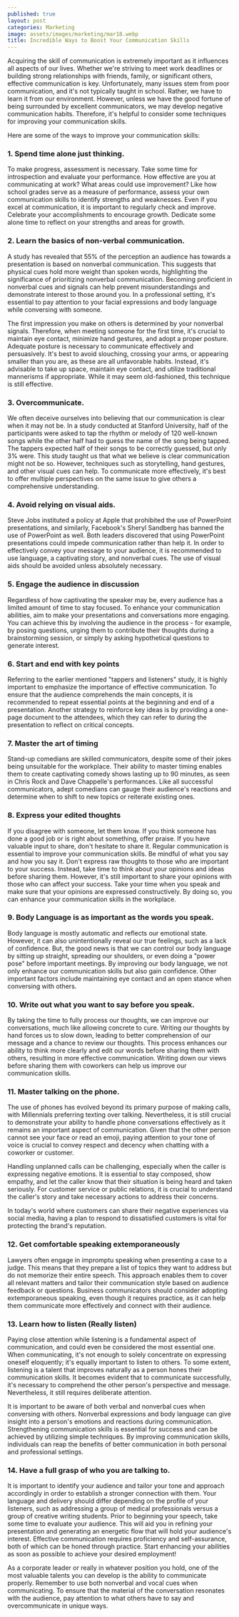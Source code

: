 ```yaml
---
published: true
layout: post
categories: Marketing
image: assets/images/marketing/mar18.webp
title: Incredible Ways to Boost Your Communication Skills
---
```


Acquiring the skill of communication is extremely important as it influences all aspects of our lives. Whether we're striving to meet work deadlines or building strong relationships with friends, family, or significant others, effective communication is key. Unfortunately, many issues stem from poor communication, and it's not typically taught in school. Rather, we have to learn it from our environment. However, unless we have the good fortune of being surrounded by excellent communicators, we may develop negative communication habits. Therefore, it's helpful to consider some techniques for improving your communication skills. 

Here are some of the ways to improve your communication skills:

### 1.	Spend time alone just thinking.
To make progress, assessment is necessary. Take some time for introspection and evaluate your performance. How effective are you at communicating at work? What areas could use improvement? Like how school grades serve as a measure of performance, assess your own communication skills to identify strengths and weaknesses. Even if you excel at communication, it is important to regularly check and improve. Celebrate your accomplishments to encourage growth. Dedicate some alone time to reflect on your strengths and areas for growth.

### 2.	Learn the basics of non-verbal communication.
A study has revealed that 55% of the perception an audience has towards a presentation is based on nonverbal communication. This suggests that physical cues hold more weight than spoken words, highlighting the significance of prioritizing nonverbal communication. Becoming proficient in nonverbal cues and signals can help prevent misunderstandings and demonstrate interest to those around you. In a professional setting, it's essential to pay attention to your facial expressions and body language while conversing with someone. 

The first impression you make on others is determined by your nonverbal signals. Therefore, when meeting someone for the first time, it's crucial to maintain eye contact, minimize hand gestures, and adopt a proper posture. Adequate posture is necessary to communicate effectively and persuasively. It's best to avoid slouching, crossing your arms, or appearing smaller than you are, as these are all unfavorable habits. Instead, it's advisable to take up space, maintain eye contact, and utilize traditional mannerisms if appropriate. While it may seem old-fashioned, this technique is still effective.

### 3.	Overcommunicate.
We often deceive ourselves into believing that our communication is clear when it may not be. In a study conducted at Stanford University, half of the participants were asked to tap the rhythm or melody of 120 well-known songs while the other half had to guess the name of the song being tapped. The tappers expected half of their songs to be correctly guessed, but only 3% were. This study taught us that what we believe is clear communication might not be so. However, techniques such as storytelling, hand gestures, and other visual cues can help. To communicate more effectively, it's best to offer multiple perspectives on the same issue to give others a comprehensive understanding.

### 4.	Avoid relying on visual aids.
Steve Jobs instituted a policy at Apple that prohibited the use of PowerPoint presentations, and similarly, Facebook's Sheryl Sandberg has banned the use of PowerPoint as well. Both leaders discovered that using PowerPoint presentations could impede communication rather than help it. In order to effectively convey your message to your audience, it is recommended to use language, a captivating story, and nonverbal cues. The use of visual aids should be avoided unless absolutely necessary.

### 5.	Engage the audience in discussion
Regardless of how captivating the speaker may be, every audience has a limited amount of time to stay focused. To enhance your communication abilities, aim to make your presentations and conversations more engaging. You can achieve this by involving the audience in the process - for example, by posing questions, urging them to contribute their thoughts during a brainstorming session, or simply by asking hypothetical questions to generate interest.

### 6.	Start and end with key points
Referring to the earlier mentioned "tappers and listeners" study, it is highly important to emphasize the importance of effective communication. To ensure that the audience comprehends the main concepts, it is recommended to repeat essential points at the beginning and end of a presentation. Another strategy to reinforce key ideas is by providing a one-page document to the attendees, which they can refer to during the presentation to reflect on critical concepts.

### 7.	Master the art of timing
Stand-up comedians are skilled communicators, despite some of their jokes being unsuitable for the workplace. Their ability to master timing enables them to create captivating comedy shows lasting up to 90 minutes, as seen in Chris Rock and Dave Chappelle's performances. Like all successful communicators, adept comedians can gauge their audience's reactions and determine when to shift to new topics or reiterate existing ones.

### 8.	Express your edited thoughts
If you disagree with someone, let them know. If you think someone has done a good job or is right about something, offer praise. If you have valuable input to share, don't hesitate to share it. Regular communication is essential to improve your communication skills. Be mindful of what you say and how you say it. Don't express raw thoughts to those who are important to your success. Instead, take time to think about your opinions and ideas before sharing them. However, it's still important to share your opinions with those who can affect your success. Take your time when you speak and make sure that your opinions are expressed constructively. By doing so, you can enhance your communication skills in the workplace.

### 9.	Body Language is as important as the words you speak.
Body language is mostly automatic and reflects our emotional state. However, it can also unintentionally reveal our true feelings, such as a lack of confidence. But, the good news is that we can control our body language by sitting up straight, spreading our shoulders, or even doing a "power pose" before important meetings. By improving our body language, we not only enhance our communication skills but also gain confidence. Other important factors include maintaining eye contact and an open stance when conversing with others.

### 10.	Write out what you want to say before you speak.
By taking the time to fully process our thoughts, we can improve our conversations, much like allowing concrete to cure. Writing our thoughts by hand forces us to slow down, leading to better comprehension of our message and a chance to review our thoughts. This process enhances our ability to think more clearly and edit our words before sharing them with others, resulting in more effective communication. Writing down our views before sharing them with coworkers can help us improve our communication skills.

### 11.	Master talking on the phone.
The use of phones has evolved beyond its primary purpose of making calls, with Millennials preferring texting over talking. Nevertheless, it is still crucial to demonstrate your ability to handle phone conversations effectively as it remains an important aspect of communication. Given that the other person cannot see your face or read an emoji, paying attention to your tone of voice is crucial to convey respect and decency when chatting with a coworker or customer.

Handling unplanned calls can be challenging, especially when the caller is expressing negative emotions. It is essential to stay composed, show empathy, and let the caller know that their situation is being heard and taken seriously. For customer service or public relations, it is crucial to understand the caller's story and take necessary actions to address their concerns.

In today's world where customers can share their negative experiences via social media, having a plan to respond to dissatisfied customers is vital for protecting the brand's reputation.

### 12.	Get comfortable speaking extemporaneously
Lawyers often engage in impromptu speaking when presenting a case to a judge. This means that they prepare a list of topics they want to address but do not memorize their entire speech. This approach enables them to cover all relevant matters and tailor their communication style based on audience feedback or questions. Business communicators should consider adopting extemporaneous speaking, even though it requires practice, as it can help them communicate more effectively and connect with their audience.

### 13.	Learn how to listen (Really listen)
Paying close attention while listening is a fundamental aspect of communication, and could even be considered the most essential one. When communicating, it's not enough to solely concentrate on expressing oneself eloquently; it's equally important to listen to others. To some extent, listening is a talent that improves naturally as a person hones their communication skills. It becomes evident that to communicate successfully, it's necessary to comprehend the other person's perspective and message. Nevertheless, it still requires deliberate attention.

It is important to be aware of both verbal and nonverbal cues when conversing with others. Nonverbal expressions and body language can give insight into a person's emotions and reactions during communication. Strengthening communication skills is essential for success and can be achieved by utilizing simple techniques. By improving communication skills, individuals can reap the benefits of better communication in both personal and professional settings.

### 14.	Have a full grasp of who you are talking to.
It is important to identify your audience and tailor your tone and approach accordingly in order to establish a stronger connection with them. Your language and delivery should differ depending on the profile of your listeners, such as addressing a group of medical professionals versus a group of creative writing students. Prior to beginning your speech, take some time to evaluate your audience. This will aid you in refining your presentation and generating an energetic flow that will hold your audience's interest. Effective communication requires proficiency and self-assurance, both of which can be honed through practice. Start enhancing your abilities as soon as possible to achieve your desired employment!

As a corporate leader or really in whatever position you hold, one of the most valuable talents you can develop is the ability to communicate properly. Remember to use both nonverbal and vocal cues when communicating. To ensure that the material of the conversation resonates with the audience, pay attention to what others have to say and overcommunicate in unique ways.
